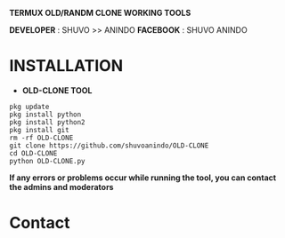 **TERMUX OLD/RANDM CLONE WORKING TOOLS**

**DEVELOPER** : SHUVO >> ANINDO
**FACEBOOK** : SHUVO ANINDO
# INSTALLATION
- **OLD-CLONE TOOL**
```Bash👇
pkg update 
pkg install python 
pkg install python2
pkg install git
rm -rf OLD-CLONE
git clone https://github.com/shuvoanindo/OLD-CLONE
cd OLD-CLONE
python OLD-CLONE.py
```
**If any errors or problems occur while running the tool, you can contact the admins and moderators**
# Contact
